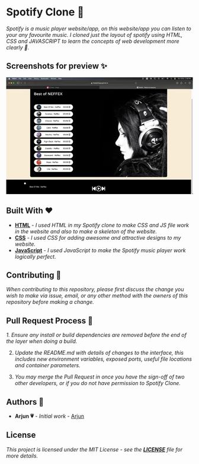 # Spotify Clone 🎵

_Spotify is a music player website/app, on this website/app you can listen to your any favourite music. I cloned just the layout of spotify using HTML, CSS and JAVASCRIPT to learn the concepts of web development more clearly 🖤._

## Screenshots for preview ✨

![ss1](IMG_20241102_160817_472.jpg)

## Built With ❤️

* [**HTML**](https://en.wikipedia.org/wiki/HTML) - _I used HTML in my Spotify clone to make CSS and JS file work in the website and also to make a skeleton of the website._
* [**CSS**](https://en.wikipedia.org/wiki/CSS) - _I used CSS for adding awesome and attractive designs to my website._
* [**JavaScript**](https://en.wikipedia.org/wiki/JavaScript) - _I used JavaScript to make the Spotify music player work logically perfect._

## Contributing 🥀

_When contributing to this repository, please first discuss the change you wish to make via issue, email, or any other method with the owners of this repository before making a change._

## Pull Request Process 🌟

_1. Ensure any install or build dependencies are removed before the end of the layer when doing a build._

2. _Update the README.md with details of changes to the interface, this includes new environment variables, exposed ports, useful file locations and container parameters._

3. _You may merge the Pull Request in once you have the sign-off of two other developers, or if you do not have permission to Spotify Clone._

## Authors 💜

* **Arjun 💗** - *Initial work* - [Arjun](https://github.com/thestylishguy)

## License

_This project is licensed under the MIT License - see the [**LICENSE**](https://github.com/thestylishguy/SpotifyClone/blob/d76390d06494470eebaa714c26e6dfe3b0001047/LICENSE) file for more details._
